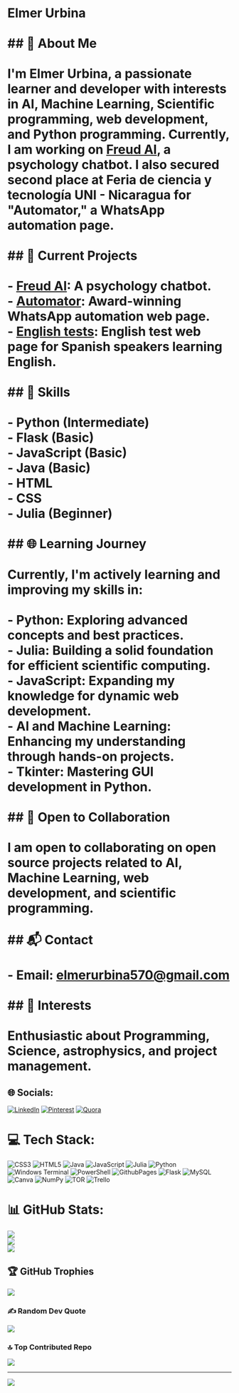 
# Elmer Urbina<br><br>## 💫 About Me<br><br>I'm Elmer Urbina, a passionate learner and developer with interests in AI, Machine Learning, Scientific programming, web development, and Python programming. Currently, I am working on [Freud AI](https://github.com/elmerurbina/Freud.AI), a psychology chatbot. I also secured second place at Feria de ciencia y tecnología UNI - Nicaragua for "Automator," a WhatsApp automation page.<br><br>## 🚀 Current Projects<br><br>- [Freud AI](https://github.com/elmerurbina/Freud.AI): A psychology chatbot.<br>- [Automator](https://github.com/elmerurbina/Automator): Award-winning WhatsApp automation web page.<br>- [English tests](https://elmerurbina.github.io/English/): English test web page for Spanish speakers learning English.<br><br>## 🔧 Skills<br><br>- Python (Intermediate)<br>- Flask (Basic)<br>- JavaScript (Basic)<br>- Java (Basic)<br>- HTML<br>- CSS<br>- Julia (Beginner)<br><br>## 🌐 Learning Journey<br><br>Currently, I'm actively learning and improving my skills in:<br><br>- **Python:** Exploring advanced concepts and best practices.<br>- **Julia:** Building a solid foundation for efficient scientific computing.<br>- **JavaScript:** Expanding my knowledge for dynamic web development.<br>- **AI and Machine Learning:** Enhancing my understanding through hands-on projects.<br>- **Tkinter:** Mastering GUI development in Python.<br><br>## 🌟 Open to Collaboration<br><br>I am open to collaborating on open source projects related to AI, Machine Learning, web development, and scientific programming.<br><br>## 📬 Contact<br><br>- Email: [elmerurbina570@gmail.com](mailto:elmerurbina570@gmail.com) <br><br>## 🌈 Interests<br><br>Enthusiastic about Programming, Science, astrophysics, and project management.<br>


## 🌐 Socials:
[![LinkedIn](https://img.shields.io/badge/LinkedIn-%230077B5.svg?logo=linkedin&logoColor=white)](https://linkedin.com/in/httpelmer-urbina-meneses-290a3b208?utm_source=share&utm_campaign=share_via&utm_content=profile&utm_medium=android_app) [![Pinterest](https://img.shields.io/badge/Pinterest-%23E60023.svg?logo=Pinterest&logoColor=white)](https://pinterest.com/elmerurbina570) [![Quora](https://img.shields.io/badge/Quora-%23B92B27.svg?logo=Quora&logoColor=white)](https://quora.com/profile/Elmer-Urbina-Meneses) 

# 💻 Tech Stack:
![CSS3](https://img.shields.io/badge/css3-%231572B6.svg?style=for-the-badge&logo=css3&logoColor=white) ![HTML5](https://img.shields.io/badge/html5-%23E34F26.svg?style=for-the-badge&logo=html5&logoColor=white) ![Java](https://img.shields.io/badge/java-%23ED8B00.svg?style=for-the-badge&logo=openjdk&logoColor=white) ![JavaScript](https://img.shields.io/badge/javascript-%23323330.svg?style=for-the-badge&logo=javascript&logoColor=%23F7DF1E) ![Julia](https://img.shields.io/badge/-Julia-9558B2?style=for-the-badge&logo=julia&logoColor=white) ![Python](https://img.shields.io/badge/python-3670A0?style=for-the-badge&logo=python&logoColor=ffdd54) ![Windows Terminal](https://img.shields.io/badge/Windows%20Terminal-%234D4D4D.svg?style=for-the-badge&logo=windows-terminal&logoColor=white) ![PowerShell](https://img.shields.io/badge/PowerShell-%235391FE.svg?style=for-the-badge&logo=powershell&logoColor=white) ![GithubPages](https://img.shields.io/badge/github%20pages-121013?style=for-the-badge&logo=github&logoColor=white) ![Flask](https://img.shields.io/badge/flask-%23000.svg?style=for-the-badge&logo=flask&logoColor=white) ![MySQL](https://img.shields.io/badge/mysql-%2300000f.svg?style=for-the-badge&logo=mysql&logoColor=white) ![Canva](https://img.shields.io/badge/Canva-%2300C4CC.svg?style=for-the-badge&logo=Canva&logoColor=white) ![NumPy](https://img.shields.io/badge/numpy-%23013243.svg?style=for-the-badge&logo=numpy&logoColor=white) ![TOR](https://img.shields.io/badge/tor-%237E4798.svg?style=for-the-badge&logo=tor-project&logoColor=white) ![Trello](https://img.shields.io/badge/Trello-%23026AA7.svg?style=for-the-badge&logo=Trello&logoColor=white)
# 📊 GitHub Stats:
![](https://github-readme-stats.vercel.app/api?username=elmerurbina&theme=dark&hide_border=false&include_all_commits=false&count_private=false)<br/>
![](https://github-readme-streak-stats.herokuapp.com/?user=elmerurbina&theme=dark&hide_border=false)<br/>
![](https://github-readme-stats.vercel.app/api/top-langs/?username=elmerurbina&theme=dark&hide_border=false&include_all_commits=false&count_private=false&layout=compact)

## 🏆 GitHub Trophies
![](https://github-profile-trophy.vercel.app/?username=elmerurbina&theme=radical&no-frame=false&no-bg=true&margin-w=4)

### ✍️ Random Dev Quote
![](https://quotes-github-readme.vercel.app/api?type=horizontal&theme=radical)

### 🔝 Top Contributed Repo
![](https://github-contributor-stats.vercel.app/api?username=elmerurbina&limit=5&theme=dark&combine_all_yearly_contributions=true)

---
[![](https://visitcount.itsvg.in/api?id=elmerurbina&icon=0&color=0)](https://visitcount.itsvg.in)

<!-- Proudly created with GPRM ( https://gprm.itsvg.in ) -->

